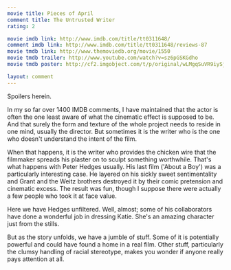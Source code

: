 ```yaml
---
movie title: Pieces of April
comment title: The Untrusted Writer
rating: 2

movie imdb link: http://www.imdb.com/title/tt0311648/
comment imdb link: http://www.imdb.com/title/tt0311648/reviews-87
movie tmdb link: http://www.themoviedb.org/movie/1550
movie tmdb trailer: http://www.youtube.com/watch?v=sz6pGSKGdho
movie tmdb poster: http://cf2.imgobject.com/t/p/original/wLMgqSuVR9iySjjthAUSXmqzyOr.jpg

layout: comment
---
```


Spoilers herein.

In my so far over 1400 IMDB comments, I have maintained that the actor is often the one  least aware of what the cinematic effect is supposed to be. And that surely the form and  texture of the whole project needs to reside in one mind, usually the director. But  sometimes it is the writer who is the one who doesn't understand the intent of the film.

When that happens, it is the writer who provides the chicken wire that the filmmaker  spreads his plaster on to sculpt something worthwhile. That's what happens with Peter  Hedges usually. His last film ('About a Boy') was a particularly interesting case. He  layered on his sickly sweet sentimentality and Grant and the Weitz brothers destroyed it  by their comic pretension and cinematic excess. The result was fun, though I suppose  there were actually a few people who took it at face value.

Here we have Hedges unfiltered. Well, almost; some of his collaborators have done a  wonderful job in dressing Katie. She's an amazing character just from the stills.

But as the story unfolds, we have a jumble of stuff. Some of it is potentially powerful and  could have found a home in a real film. Other stuff, particularly the clumsy handling of  racial stereotype, makes you wonder if anyone really pays attention at all.